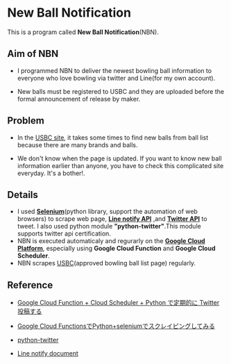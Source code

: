 # New Ball Notification

This is a program called **New Ball Notification**(NBN).

## Aim of NBN

* I programmed NBN to deliver the newest bowling ball information to everyone who love bowling via twitter and Line(for my own account).

* New balls must be registered to USBC and they are uploaded before the formal announcement of release by maker.

## Problem

* In the [USBC site](https://www.bowl.com/approvedballlist/), it takes some times to find new balls from ball list because there are many brands and balls.

* We don't know when the page is updated. If you want to know new ball information earlier than anyone, you have to check this complicated site everyday. It's a bother!.

## Details

* I used **[Selenium](https://www.selenium.dev/documentation/en/)**(python library, support the automation of web browsers) to scrape web page, **[Line notify API](https://notify-bot.line.me/ja/)** ,and **[Twitter API](https://developer.twitter.com/en/docs/twitter-api)** to tweet. I also used python module **"python-twitter"**.This module supports twitter api certification.
* NBN is executed automaticaly and regurarly on the **[Google Cloud Platform](https://console.cloud.google.com/)**, especially using **Google Cloud Function** and **Google Cloud Scheduler**.
* NBN scrapes [USBC](https://www.bowl.com/approvedballlist/)(approved bowling ball list page) regularly. 

## Reference

* [Google Cloud Function + Cloud Scheduler + Python で定期的に Twitter 投稿する](https://qiita.com/niwasawa/items/90476112dfced169c113)

* [Google Cloud FunctionsでPython+seleniumでスクレイピングしてみる](https://blowup-bbs.com/gcp-cloud-functions-python3/)

* [python-twitter](https://python-twitter.readthedocs.io/en/latest/)

* [Line notify document](https://notify-bot.line.me/doc/ja/)